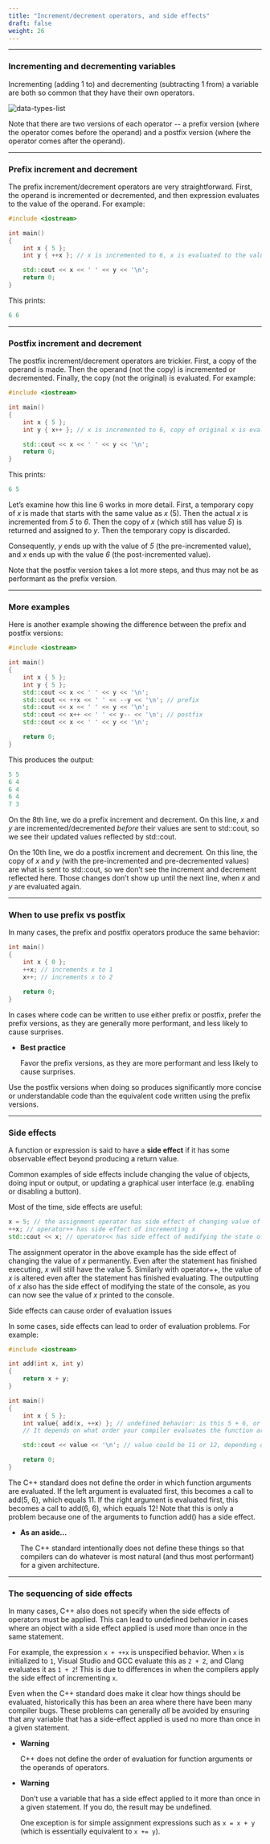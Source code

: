 ```yaml
---
title: "Increment/decrement operators, and side effects" 
draft: false
weight: 26
---
```


---

### Incrementing and decrementing variables

Incrementing (adding 1 to) and decrementing (subtracting 1 from) a variable are both so common that they have their own operators.

![data-types-list](../../../images/notes/C++/increment-decrement-operators-and-side-effects/operators-table.png)

Note that there are two versions of each operator -- a prefix version (where the operator comes before the operand) and a postfix version (where the operator comes after the operand).

---

### Prefix increment and decrement

The prefix increment/decrement operators are very straightforward. First, the operand is incremented or decremented, and then expression evaluates to the value of the operand. For example:

```cpp
#include <iostream>

int main()
{
    int x { 5 };
    int y { ++x }; // x is incremented to 6, x is evaluated to the value 6, and 6 is assigned to y

    std::cout << x << ' ' << y << '\n';
    return 0;
}
```

This prints:

```cpp
6 6
```

---

### Postfix increment and decrement

The postfix increment/decrement operators are trickier. First, a copy of the operand is made. Then the operand (not the copy) is incremented or decremented. Finally, the copy (not the original) is evaluated. For example:

```cpp
#include <iostream>

int main()
{
    int x { 5 };
    int y { x++ }; // x is incremented to 6, copy of original x is evaluated to the value 5, and 5 is assigned to y

    std::cout << x << ' ' << y << '\n';
    return 0;
}
```

This prints:

```cpp
6 5
```

Let’s examine how this line 6 works in more detail. First, a temporary copy of _x_ is made that starts with the same value as _x_ (5). Then the actual _x_ is incremented from _5_ to _6_. Then the copy of _x_ (which still has value _5_) is returned and assigned to _y_. Then the temporary copy is discarded.

Consequently, _y_ ends up with the value of _5_ (the pre-incremented value), and _x_ ends up with the value _6_ (the post-incremented value).

Note that the postfix version takes a lot more steps, and thus may not be as performant as the prefix version.

---

### More examples

Here is another example showing the difference between the prefix and postfix versions:

```cpp
#include <iostream>

int main()
{
    int x { 5 };
    int y { 5 };
    std::cout << x << ' ' << y << '\n';
    std::cout << ++x << ' ' << --y << '\n'; // prefix
    std::cout << x << ' ' << y << '\n';
    std::cout << x++ << ' ' << y-- << '\n'; // postfix
    std::cout << x << ' ' << y << '\n';

    return 0;
}
```

This produces the output:

```cpp
5 5
6 4
6 4
6 4
7 3
```

On the 8th line, we do a prefix increment and decrement. On this line, _x_ and _y_ are incremented/decremented _before_ their values are sent to std::cout, so we see their updated values reflected by std::cout.

On the 10th line, we do a postfix increment and decrement. On this line, the copy of _x_ and _y_ (with the pre-incremented and pre-decremented values) are what is sent to std::cout, so we don’t see the increment and decrement reflected here. Those changes don’t show up until the next line, when _x_ and _y_ are evaluated again.

---

### When to use prefix vs postfix

In many cases, the prefix and postfix operators produce the same behavior:

```cpp
int main()
{
    int x { 0 };
    ++x; // increments x to 1
    x++; // increments x to 2

    return 0;
}
```

In cases where code can be written to use either prefix or postfix, prefer the prefix versions, as they are generally more performant, and less likely to cause surprises.

- **Best practice**

    Favor the prefix versions, as they are more performant and less likely to cause surprises.

Use the postfix versions when doing so produces significantly more concise or understandable code than the equivalent code written using the prefix versions.

---

### Side effects

A function or expression is said to have a **side effect** if it has some observable effect beyond producing a return value.

Common examples of side effects include changing the value of objects, doing input or output, or updating a graphical user interface (e.g. enabling or disabling a button).

Most of the time, side effects are useful:

```cpp
x = 5; // the assignment operator has side effect of changing value of x
++x; // operator++ has side effect of incrementing x
std::cout << x; // operator<< has side effect of modifying the state of the console
```

The assignment operator in the above example has the side effect of changing the value of _x_ permanently. Even after the statement has finished executing, _x_ will still have the value 5. Similarly with operator++, the value of _x_ is altered even after the statement has finished evaluating. The outputting of _x_ also has the side effect of modifying the state of the console, as you can now see the value of _x_ printed to the console.

Side effects can cause order of evaluation issues

In some cases, side effects can lead to order of evaluation problems. For example:

```cpp
#include <iostream>

int add(int x, int y)
{
    return x + y;
}

int main()
{
    int x { 5 };
    int value{ add(x, ++x) }; // undefined behavior: is this 5 + 6, or 6 + 6?
    // It depends on what order your compiler evaluates the function arguments in

    std::cout << value << '\n'; // value could be 11 or 12, depending on how the above line evaluates!

    return 0;
}
```


The C++ standard does not define the order in which function arguments are evaluated. If the left argument is evaluated first, this becomes a call to add(5, 6), which equals 11. If the right argument is evaluated first, this becomes a call to add(6, 6), which equals 12! Note that this is only a problem because one of the arguments to function add() has a side effect.

- **As an aside…**

    The C++ standard intentionally does not define these things so that compilers can do whatever is most natural (and thus most performant) for a given architecture.

---

### The sequencing of side effects

In many cases, C++ also does not specify when the side effects of operators must be applied. This can lead to undefined behavior in cases where an object with a side effect applied is used more than once in the same statement.

For example, the expression `x + ++x` is unspecified behavior. When `x` is initialized to `1`, Visual Studio and GCC evaluate this as `2 + 2`, and Clang evaluates it as `1 + 2`! This is due to differences in when the compilers apply the side effect of incrementing `x`.

Even when the C++ standard does make it clear how things should be evaluated, historically this has been an area where there have been many compiler bugs. These problems can generally _all_ be avoided by ensuring that any variable that has a side-effect applied is used no more than once in a given statement.

- **Warning**

    C++ does not define the order of evaluation for function arguments or the operands of operators.

- **Warning**

    Don’t use a variable that has a side effect applied to it more than once in a given statement. If you do, the result may be undefined.

    One exception is for simple assignment expressions such as `x = x + y` (which is essentially equivalent to `x += y`).